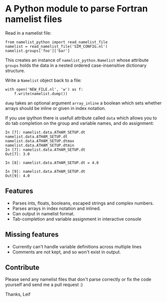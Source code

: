 # A Python module to parse Fortran namelist files

Read in a namelist file:
```
from namelist_python import read_namelist_file
namelist = read_namelist_file('SIM_CONFIG.nl')
namelist.groups['foo']['bar']
```

This creates an instance of `namelist_python.Namelist` whose attribute
`groups` holds the data in a nested ordered case-insensitive dictionary
structure.

Write a `Namelist` object back to a file:
```
with open('NEW_FILE.nl', 'w') as f:
	f.write(namelist.dump())
```

`dump` takes an optional argument `array_inline` a boolean which sets whether
arrays should be inline or given in index notation.

If you use ipython there is usefull attribute called `data` which allows you to
do tab completion on the group and variable names, and do assignment:

```
In [7]: namelist.data.ATHAM_SETUP.dt
namelist.data.ATHAM_SETUP.dt
namelist.data.ATHAM_SETUP.dtmax
namelist.data.ATHAM_SETUP.dtmin
In [7]: namelist.data.ATHAM_SETUP.dt
Out[7]: 3.0

In [8]: namelist.data.ATHAM_SETUP.dt = 4.0

In [9]: namelist.data.ATHAM_SETUP.dt
Out[9]: 4.0
```

## Features
 - Parses ints, floats, booleans, escaped strings and complex numbers.
 - Parses arrays in index notation and inlined.
 - Can output in namelist format.
 - Tab-completion and variable assignment in interactive console

## Missing features
 - Currently can't handle variable definitions across multiple lines
 - Comments are not kept, and so won't exist in output.

## Contribute
Please send any namelist files that don't parse correctly or fix the code
yourself and send me a pull request :)

Thanks,
Leif
